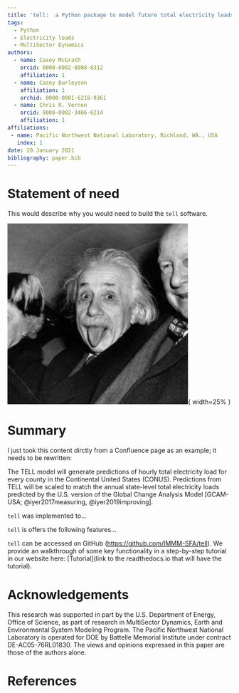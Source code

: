 ```yaml
---
title: 'tell:  a Python package to model future total electricity loads.'
tags:
  - Python
  - Electricity loads
  - MultiSector Dynamics
authors:
  - name: Casey McGrath
    orcid: 0000-0002-8808-8312
    affiliation: 1
  - name: Casey Burleyson
    affiliation: 1
    orchid: 0000-0001-6218-9361
  - name: Chris R. Vernon
    orcid: 0000-0002-3406-6214
    affiliation: 1
affiliations:
 - name: Pacific Northwest National Laboratory, Richland, WA., USA
   index: 1
date: 20 January 2021
bibliography: paper.bib
---
```


# Statement of need
This would describe why you would need to build the `tell` software.

![This is just a space holder for an image that will represent your new Python package.](figure_1.png){ width=25% }

# Summary
I just took this content dirctly from a Confluence page as an example; it needs to be rewritten:  

The TELL model will generate predictions of hourly total electricity load for every county in the Continental United States (CONUS). Predictions from TELL will be scaled to match the annual state-level total electricity loads predicted by the U.S. version of the Global Change Analysis Model [GCAM-USA; @iyer2017measuring, @iyer2019improving].

`tell` was implemented to...  

`tell` is offers the following features...

`tell` can be accessed on GitHub (https://github.com/IMMM-SFA/tell). We provide an walkthrough of some key functionality in a step-by-step tutorial in our website here: [Tutorial](link to the readthedocs.io that will have the tutorial).

# Acknowledgements
This research was supported in part by the U.S. Department of Energy, Office of Science, as part of research in MultiSector Dynamics, Earth and Environmental System Modeling Program. The Pacific Northwest National Laboratory is operated for DOE by Battelle Memorial Institute under contract DE-AC05-76RL01830. The views and opinions expressed in this paper are those of the authors alone.

# References
